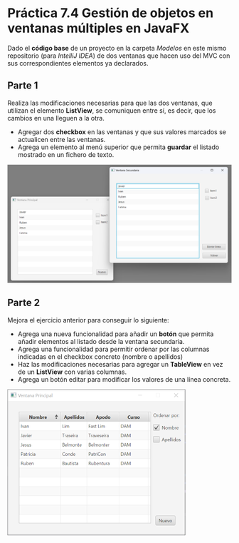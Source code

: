 # Práctica 7.4 Gestión de objetos en ventanas múltiples en JavaFX

Dado el **código base** de un proyecto en la carpeta *Modelos* en este mismo repositorio (para *IntelliJ IDEA*) de dos ventanas que hacen uso del MVC con sus correspondientes elementos ya declarados.

## Parte 1

Realiza las modificaciones necesarias para que las dos ventanas, que utilizan el elemento **ListView**, se comuniquen entre sí, es decir, que los cambios en una lleguen a la otra.
- Agregar dos **checkbox** en las ventanas y que sus valores marcados se actualicen entre las ventanas. 
- Agrega un elemento al menú superior que permita **guardar** el listado mostrado en un fichero de texto.


![](media/dd1dfd4bf43888bc1fd7e1f56543dbf1.png)


## Parte 2

Mejora el ejercicio anterior para conseguir lo siguiente:

- Agrega una nueva funcionalidad para añadir un **botón** que permita añadir elementos al listado desde la ventana secundaria.
- Agrega una funcionalidad para permitir ordenar por las columnas indicadas en el checkbox concreto (nombre o apellidos)
- Haz las modificaciones necesarias para agregar un **TableView** en vez de un **ListView** con varias columnas.
- Agrega un botón editar para modificar los valores de una línea concreta. 

![](media/werbcvbcsfgsdg3bf1.png)